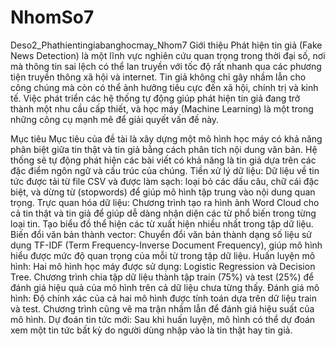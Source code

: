 # NhomSo7
Deso2_Phathientingiabanghocmay_Nhom7
Giới thiệu
Phát hiện tin giả (Fake News Detection) là một lĩnh vực nghiên cứu quan trọng trong thời đại số, nơi mà thông tin sai lệch có thể lan truyền với tốc độ rất nhanh qua các phương tiện truyền thông xã hội và internet. Tin giả không chỉ gây nhầm lẫn cho công chúng mà còn có thể ảnh hưởng tiêu cực đến xã hội, chính trị và kinh tế. Việc phát triển các hệ thống tự động giúp phát hiện tin giả đang trở thành một nhu cầu cấp thiết, và học máy (Machine Learning) là một trong những công cụ mạnh mẽ để giải quyết vấn đề này.

Mục tiêu
Mục tiêu của đề tài là xây dựng một mô hình học máy có khả năng phân biệt giữa tin thật và tin giả bằng cách phân tích nội dung văn bản. Hệ thống sẽ tự động phát hiện các bài viết có khả năng là tin giả dựa trên các đặc điểm ngôn ngữ và cấu trúc của chúng.
Tiền xử lý dữ liệu:
Dữ liệu về tin tức được tải từ file CSV và được làm sạch: loại bỏ các dấu câu, chữ cái đặc biệt, và dừng từ (stopwords) để giúp mô hình tập trung vào nội dung quan trọng.
Trực quan hóa dữ liệu:
Chương trình tạo ra hình ảnh Word Cloud cho cả tin thật và tin giả để giúp dễ dàng nhận diện các từ phổ biến trong từng loại tin.
Tạo biểu đồ thể hiện các từ xuất hiện nhiều nhất trong tập dữ liệu.
Biến đổi văn bản thành vector:
Chuyển đổi văn bản thành dạng số liệu sử dụng TF-IDF (Term Frequency-Inverse Document Frequency), giúp mô hình hiểu được mức độ quan trọng của mỗi từ trong tập dữ liệu.
Huấn luyện mô hình:
Hai mô hình học máy được sử dụng: Logistic Regression và Decision Tree.
Chương trình chia tập dữ liệu thành tập train (75%) và test (25%) để đánh giá hiệu quả của mô hình trên cả dữ liệu chưa từng thấy.
Đánh giá mô hình:
Độ chính xác của cả hai mô hình được tính toán dựa trên dữ liệu train và test. Chương trình cũng vẽ ma trận nhầm lẫn để đánh giá hiệu suất của mô hình.
Dự đoán tin tức mới:
Sau khi huấn luyện, mô hình có thể dự đoán xem một tin tức bất kỳ do người dùng nhập vào là tin thật hay tin giả.
